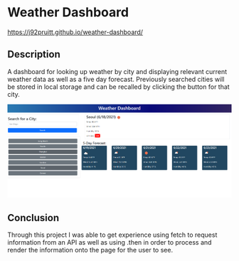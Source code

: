 # Weather Dashboard

https://j92pruitt.github.io/weather-dashboard/

## Description 

A dashboard for looking up weather by city and displaying relevant current weather data as well as a five day forecast.  Previously searched cities will be stored in local storage and can be recalled by clicking the button for that city.

!["Screenshot of deployed page"](assets/images/screenshot.png)

## Conclusion
Through this project I was able to get experience using fetch to request information from an API as well as using .then in order to process and render the information onto the page for the user to see.